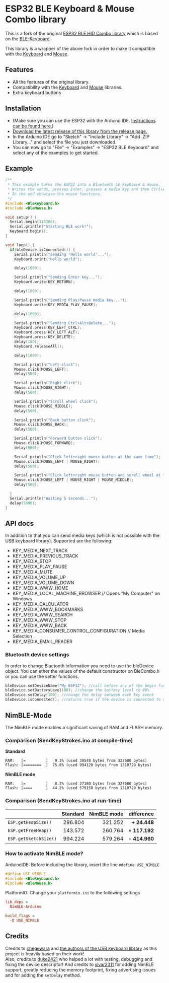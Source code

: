 # ESP32 BLE Keyboard & Mouse Combo library

This is a fork of the original [ESP32 BLE HID Combo library](https://github.com/peter-pakanun/ESP32-BLE-Combo)
which is based on the [BLE-Keyboard](https://github.com/T-vK/ESP32-BLE-Keyboard).

This library is a wrapper of the above fork in order to make it compatible with the [Keyboard](https://www.arduino.cc/reference/en/language/functions/usb/keyboard/) and [Mouse](https://www.arduino.cc/reference/en/language/functions/usb/mouse/).

## Features

 - All the features of the original library.
 - Compatibility with the [Keyboard](https://www.arduino.cc/reference/en/language/functions/usb/keyboard/) and [Mouse](https://www.arduino.cc/reference/en/language/functions/usb/mouse/) libraries.
 - Extra keyboard buttons

## Installation
- (Make sure you can use the ESP32 with the Arduino IDE. [Instructions can be found here.](https://github.com/espressif/arduino-esp32#installation-instructions))
- [Download the latest release of this library from the release page.](https://github.com/Georgegipa/ESP32-BLE-Combo/releases)
- In the Arduino IDE go to "Sketch" -> "Include Library" -> "Add .ZIP Library..." and select the file you just downloaded.
- You can now go to "File" -> "Examples" -> "ESP32 BLE Keyboard" and select any of the examples to get started.

## Example

``` C++
/**
 * This example turns the ESP32 into a Bluetooth LE keyboard & mouse.
 * Writes the words, presses Enter, presses a media key and then Ctrl+Alt+Delete.
 * In the end showcase the mouse functions.
 */
#include <BleKeyboard.h>
#include <BleMouse.h>

void setup() {
  Serial.begin(115200);
  Serial.println("Starting BLE work!");
  Keyboard.begin();
}

void loop() {
  if(bleDevice.isConnected()) {
    Serial.println("Sending 'Hello world'...");
    Keyboard.print("Hello world");

    delay(1000);

    Serial.println("Sending Enter key...");
    Keyboard.write(KEY_RETURN);

    delay(1000);

    Serial.println("Sending Play/Pause media key...");
    Keyboard.write(KEY_MEDIA_PLAY_PAUSE);

    delay(1000);

    Serial.println("Sending Ctrl+Alt+Delete...");
    Keyboard.press(KEY_LEFT_CTRL);
    Keyboard.press(KEY_LEFT_ALT);
    Keyboard.press(KEY_DELETE);
    delay(100);
    Keyboard.releaseAll();

    delay(1000);

    Serial.println("Left click");
    Mouse.click(MOUSE_LEFT);
    delay(500);

    Serial.println("Right click");
    Mouse.click(MOUSE_RIGHT);
    delay(500);

    Serial.println("Scroll wheel click");
    Mouse.click(MOUSE_MIDDLE);
    delay(500);

    Serial.println("Back button click");
    Mouse.click(MOUSE_BACK);
    delay(500);

    Serial.println("Forward button click");
    Mouse.click(MOUSE_FORWARD);
    delay(500);

    Serial.println("Click left+right mouse button at the same time");
    Mouse.click(MOUSE_LEFT | MOUSE_RIGHT);
    delay(500);

    Serial.println("Click left+right mouse button and scroll wheel at the same time");
    Mouse.click(MOUSE_LEFT | MOUSE_RIGHT | MOUSE_MIDDLE);
    delay(500);

  }
  Serial.println("Waiting 5 seconds...");
  delay(5000);
}
```

## API docs
In addition to that you can send media keys (which is not possible with the USB keyboard library). Supported are the following:
- KEY_MEDIA_NEXT_TRACK
- KEY_MEDIA_PREVIOUS_TRACK
- KEY_MEDIA_STOP
- KEY_MEDIA_PLAY_PAUSE
- KEY_MEDIA_MUTE
- KEY_MEDIA_VOLUME_UP
- KEY_MEDIA_VOLUME_DOWN
- KEY_MEDIA_WWW_HOME
- KEY_MEDIA_LOCAL_MACHINE_BROWSER // Opens "My Computer" on Windows
- KEY_MEDIA_CALCULATOR
- KEY_MEDIA_WWW_BOOKMARKS
- KEY_MEDIA_WWW_SEARCH
- KEY_MEDIA_WWW_STOP
- KEY_MEDIA_WWW_BACK
- KEY_MEDIA_CONSUMER_CONTROL_CONFIGURATION // Media Selection
- KEY_MEDIA_EMAIL_READER

### Bluetooth device settings
In order to change Bluetooth information you need to use the bleDevice object. You can ether the values of the default constructor on BleCombo.h or you can use the setter functions.
  
``` C++
bleDevice.setDeviceName("My ESP32"); //call before any of the begin functions to change the device name.
bleDevice.setBatteryLevel(80); //change the battery level to 80%
bleDevice.setDelay(100); //change the delay between each key event
bleDevice.isConnected(); //returns true if the device is connected to a host
```

## NimBLE-Mode
The NimBLE mode enables a significant saving of RAM and FLASH memory.

### Comparison (SendKeyStrokes.ino at compile-time)

**Standard**
```
RAM:   [=         ]   9.3% (used 30548 bytes from 327680 bytes)
Flash: [========  ]  75.8% (used 994120 bytes from 1310720 bytes)
```

**NimBLE mode**
```
RAM:   [=         ]   8.3% (used 27180 bytes from 327680 bytes)
Flash: [====      ]  44.2% (used 579158 bytes from 1310720 bytes)
```

### Comparison (SendKeyStrokes.ino at run-time)

|   | Standard | NimBLE mode | difference
|---|--:|--:|--:|
| `ESP.getHeapSize()`   | 296.804 | 321.252 | **+ 24.448**  |
| `ESP.getFreeHeap()`   | 143.572 | 260.764 | **+ 117.192** |
| `ESP.getSketchSize()` | 994.224 | 579.264 | **- 414.960** |

### How to activate NimBLE mode?

ArduinoIDE: Before including the library, insert the line `#define USE_NIMBLE`
```C++
#define USE_NIMBLE
#include <BleKeyboard.h>
#include <BleMouse.h>
```

PlatformIO: Change your `platformio.ini` to the following settings
```ini
lib_deps = 
  NimBLE-Arduino

build_flags = 
  -D USE_NIMBLE
```

## Credits

Credits to [chegewara](https://github.com/chegewara) and [the authors of the USB keyboard library](https://github.com/arduino-libraries/Keyboard/) as this project is heavily based on their work!  
Also, credits to [duke2421](https://github.com/T-vK/ESP32-BLE-Keyboard/issues/1) who helped a lot with testing, debugging and fixing the device descriptor!
And credits to [sivar2311](https://github.com/sivar2311) for adding NimBLE support, greatly reducing the memory footprint, fixing advertising issues and for adding the `setDelay` method.
